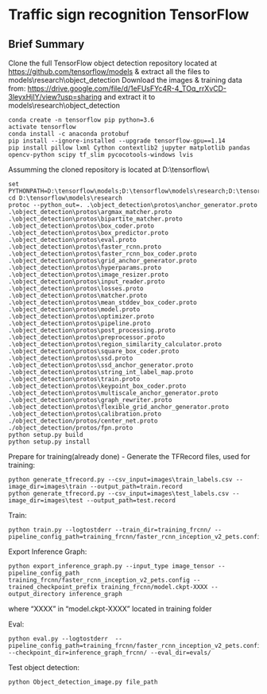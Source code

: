 # Traffic sign recognition TensorFlow

## Brief Summary
Clone the full TensorFlow object detection repository located at https://github.com/tensorflow/models & extract all the files to models\research\object_detection
Download the images & training data from: https://drive.google.com/file/d/1eFUsFYc4R-4_TOq_rrXvCD-3leyxHjIY/view?usp=sharing and extract it to models\research\object_detection
```
conda create -n tensorflow pip python=3.6
activate tensorflow
conda install -c anaconda protobuf
pip install --ignore-installed --upgrade tensorflow-gpu==1.14
pip install pillow lxml Cython contextlib2 jupyter matplotlib pandas opencv-python scipy tf_slim pycocotools-windows lvis
```

Assumming the cloned repository is located at D:\tensorflow\
```
set PYTHONPATH=D:\tensorflow\models;D:\tensorflow\models\research;D:\tensorflow\models\research\slim
cd D:\tensorflow\models\research
protoc --python_out=. .\object_detection\protos\anchor_generator.proto .\object_detection\protos\argmax_matcher.proto .\object_detection\protos\bipartite_matcher.proto .\object_detection\protos\box_coder.proto .\object_detection\protos\box_predictor.proto .\object_detection\protos\eval.proto .\object_detection\protos\faster_rcnn.proto .\object_detection\protos\faster_rcnn_box_coder.proto .\object_detection\protos\grid_anchor_generator.proto .\object_detection\protos\hyperparams.proto .\object_detection\protos\image_resizer.proto .\object_detection\protos\input_reader.proto .\object_detection\protos\losses.proto .\object_detection\protos\matcher.proto .\object_detection\protos\mean_stddev_box_coder.proto .\object_detection\protos\model.proto .\object_detection\protos\optimizer.proto .\object_detection\protos\pipeline.proto .\object_detection\protos\post_processing.proto .\object_detection\protos\preprocessor.proto .\object_detection\protos\region_similarity_calculator.proto .\object_detection\protos\square_box_coder.proto .\object_detection\protos\ssd.proto .\object_detection\protos\ssd_anchor_generator.proto .\object_detection\protos\string_int_label_map.proto .\object_detection\protos\train.proto .\object_detection\protos\keypoint_box_coder.proto .\object_detection\protos\multiscale_anchor_generator.proto .\object_detection\protos\graph_rewriter.proto .\object_detection\protos\flexible_grid_anchor_generator.proto .\object_detection\protos\calibration.proto ./object_detection/protos/center_net.proto ./object_detection/protos/fpn.proto
python setup.py build
python setup.py install
```

Prepare for training(already done) - Generate the TFRecord files, used for training:
```
python generate_tfrecord.py --csv_input=images\train_labels.csv --image_dir=images\train --output_path=train.record
python generate_tfrecord.py --csv_input=images\test_labels.csv --image_dir=images\test --output_path=test.record
```

Train:
```
python train.py --logtostderr --train_dir=training_frcnn/ --pipeline_config_path=training_frcnn/faster_rcnn_inception_v2_pets.config
```

Export Inference Graph:
```
python export_inference_graph.py --input_type image_tensor --pipeline_config_path training_frcnn/faster_rcnn_inception_v2_pets.config --trained_checkpoint_prefix training_frcnn/model.ckpt-XXXX --output_directory inference_graph
```
where “XXXX” in “model.ckpt-XXXX” located in training folder

Eval:
```
python eval.py --logtostderr  --pipeline_config_path=training_frcnn/faster_rcnn_inception_v2_pets.config  --checkpoint_dir=inference_graph_frcnn/ --eval_dir=evals/
```

Test object detection:
```
python Object_detection_image.py file_path
```
